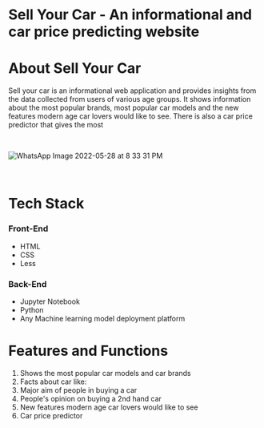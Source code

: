 # Sell Your Car - An informational and car price predicting website 


# About Sell Your Car
Sell your car is an informational web application and provides insights from the data collected from users of various age groups. It shows information about the most popular brands, most popular car models and the new features modern age car lovers would like to see. There is also a car price predictor that gives the most 


<br/>

![WhatsApp Image 2022-05-28 at 8 33 31 PM](https://user-images.githubusercontent.com/83531350/170831089-dafd4a1e-c25a-422d-b356-3c3234429920.jpeg)


<br/>


# Tech Stack

### Front-End
* HTML
* CSS
* Less

### Back-End
* Jupyter Notebook
* Python
* Any Machine learning model deployment platform 

# Features and Functions 
1. Shows the most popular car models and car brands
2. Facts about car like: 
  1. Major aim of people in buying a car
  2. People's opinion on buying a 2nd hand car
  3. New features modern age car lovers would like to see
3. Car price predictor 

